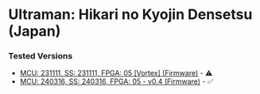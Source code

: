# Ultraman: Hikari no Kyojin Densetsu (Japan)

### Tested Versions

- [MCU: 231111, SS: 231111, FPGA: 05 [Vortex] (Firmware)](./01/README.md) - :warning:
- [MCU: 240316, SS: 240316, FPGA: 05 - v0.4 (Firmware)](./02/README.md) - :white_check_mark:
